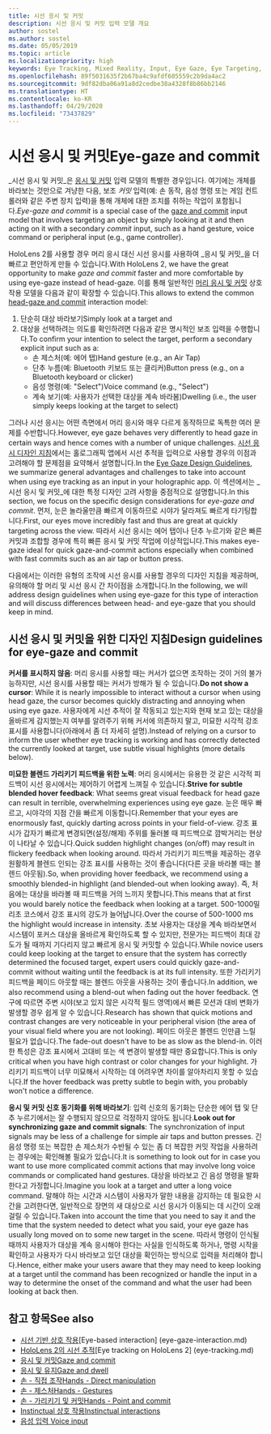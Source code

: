 ```yaml
---
title: 시선 응시 및 커밋
description: 시선 응시 및 커밋 입력 모델 개요
author: sostel
ms.author: sostel
ms.date: 05/05/2019
ms.topic: article
ms.localizationpriority: high
keywords: Eye Tracking, Mixed Reality, Input, Eye Gaze, Eye Targeting, HoloLens 2, Eye-based Selection
ms.openlocfilehash: 89f5031635f2b67ba4c9afdf605559c2b9da4ac2
ms.sourcegitcommit: 9df82dba06a91a8d2cedbe38a4328f8b86bb2146
ms.translationtype: HT
ms.contentlocale: ko-KR
ms.lasthandoff: 04/29/2020
ms.locfileid: "73437829"
---
```

# <a name="eye-gaze-and-commit"></a><span data-ttu-id="f92bc-104">시선 응시 및 커밋</span><span class="sxs-lookup"><span data-stu-id="f92bc-104">Eye-gaze and commit</span></span>
<span data-ttu-id="f92bc-105">_시선 응시 및 커밋_은 [응시 및 커밋](gaze-and-commit.md) 입력 모델의 특별한 경우입니다. 여기에는 개체를 바라보는 것만으로 겨냥한 다음, 보조 _커밋_ 입력(예: 손 동작, 음성 명령 또는 게임 컨트롤러와 같은 주변 장치 입력)을 통해 개체에 대한 조치를 취하는 작업이 포함됩니다.</span><span class="sxs-lookup"><span data-stu-id="f92bc-105">_Eye-gaze and commit_ is a special case of the [gaze and commit](gaze-and-commit.md) input model that involves targeting an object by simply looking at it and then acting on it with a secondary _commit_ input, such as a hand gesture, voice command or peripheral input (e.g., game controller).</span></span> 

<span data-ttu-id="f92bc-106">HoloLens 2를 사용할 경우 머리 응시 대신 시선 응시를 사용하여 _응시 및 커밋_을 더 빠르고 편안하게 만들 수 있습니다.</span><span class="sxs-lookup"><span data-stu-id="f92bc-106">With HoloLens 2, we have the great opportunity to make _gaze and commit_ faster and more comfortable by using eye-gaze instead of head-gaze.</span></span> <span data-ttu-id="f92bc-107">이를 통해 일반적인 [머리 응시 및 커밋](gaze-and-commit.md) 상호 작용 모델을 다음과 같이 확장할 수 있습니다.</span><span class="sxs-lookup"><span data-stu-id="f92bc-107">This allows to extend the common [head-gaze and commit](gaze-and-commit.md) interaction model:</span></span> 
1. <span data-ttu-id="f92bc-108">단순히 대상 바라보기</span><span class="sxs-lookup"><span data-stu-id="f92bc-108">Simply look at a target and</span></span> 
2. <span data-ttu-id="f92bc-109">대상을 선택하려는 의도를 확인하려면 다음과 같은 명시적인 보조 입력을 수행합니다.</span><span class="sxs-lookup"><span data-stu-id="f92bc-109">To confirm your intention to select the target, perform a secondary explicit input such as a:</span></span>  
   - <span data-ttu-id="f92bc-110">손 제스처(예: 에어 탭)</span><span class="sxs-lookup"><span data-stu-id="f92bc-110">Hand gesture (e.g., an Air Tap)</span></span>
   - <span data-ttu-id="f92bc-111">단추 누름(예: Bluetooth 키보드 또는 클리커)</span><span class="sxs-lookup"><span data-stu-id="f92bc-111">Button press (e.g., on a Bluetooth keyboard or clicker)</span></span>
   - <span data-ttu-id="f92bc-112">음성 명령(예: "Select")</span><span class="sxs-lookup"><span data-stu-id="f92bc-112">Voice command (e.g., "Select")</span></span>
   - <span data-ttu-id="f92bc-113">계속 보기(예: 사용자가 선택한 대상을 계속 바라봄)</span><span class="sxs-lookup"><span data-stu-id="f92bc-113">Dwelling (i.e., the user simply keeps looking at the target to select)</span></span>

<span data-ttu-id="f92bc-114">그러나 시선 응시는 어떤 측면에서 머리 응시와 매우 다르게 동작하므로 독특한 여러 문제를 수반합니다.</span><span class="sxs-lookup"><span data-stu-id="f92bc-114">However, eye gaze behaves very differently to head gaze in certain ways and hence comes with a number of unique challenges.</span></span> <span data-ttu-id="f92bc-115">[시선 응시 디자인 지침](eye-tracking.md)에서는 홀로그래픽 앱에서 시선 추적을 입력으로 사용할 경우의 이점과 고려해야 할 문제점을 요약해서 설명합니다.</span><span class="sxs-lookup"><span data-stu-id="f92bc-115">In the [Eye Gaze Design Guidelines](eye-tracking.md), we summarize general advantages and challenges to take into account when using eye tracking as an input in your holographic app.</span></span> <span data-ttu-id="f92bc-116">이 섹션에서는 _시선 응시 및 커밋_에 대한 특정 디자인 고려 사항을 중점적으로 설명합니다.</span><span class="sxs-lookup"><span data-stu-id="f92bc-116">In this section, we focus on the specific design considerations for _eye-gaze and commit_.</span></span>
<span data-ttu-id="f92bc-117">먼저, 눈은 놀라울만큼 빠르게 이동하므로 시야가 달라져도 빠르게 타기팅합니다.</span><span class="sxs-lookup"><span data-stu-id="f92bc-117">First, our eyes move incredibly fast and thus are great at quickly targeting across the view.</span></span> <span data-ttu-id="f92bc-118">따라서 시선 응시는 에어 탭이나 단추 누르기와 같은 빠른 커밋과 조합할 경우에 특히 빠른 응시 및 커밋 작업에 이상적입니다.</span><span class="sxs-lookup"><span data-stu-id="f92bc-118">This makes eye-gaze ideal for quick gaze-and-commit actions especially when combined with fast commits such as an air tap or button press.</span></span>
   
<span data-ttu-id="f92bc-119">다음에서는 이러한 유형의 조작에 시선 응시를 사용할 경우의 디자인 지침을 제공하며, 유의해야 할 머리 및 시선 응시 간 차이점을 소개합니다.</span><span class="sxs-lookup"><span data-stu-id="f92bc-119">In the following, we will address design guidelines when using eye-gaze for this type of interaction and will discuss differences between head- and eye-gaze that you should keep in mind.</span></span>

## <a name="design-guidelines-for-eye-gaze-and-commit"></a><span data-ttu-id="f92bc-120">시선 응시 및 커밋을 위한 디자인 지침</span><span class="sxs-lookup"><span data-stu-id="f92bc-120">Design guidelines for eye-gaze and commit</span></span>

<span data-ttu-id="f92bc-121">**커서를 표시하지 않음**: 머리 응시를 사용할 때는 커서가 없으면 조작하는 것이 거의 불가능하지만, 시선 응시를 사용할 때는 커서가 방해가 될 수 있습니다.</span><span class="sxs-lookup"><span data-stu-id="f92bc-121">**Do not show a cursor**: While it is nearly impossible to interact without a cursor when using head gaze, the cursor becomes quickly distracting and annoying when using eye gaze.</span></span> <span data-ttu-id="f92bc-122">사용자에게 시선 추적이 잘 작동되고 있는지와 현재 보고 있는 대상을 올바르게 감지했는지 여부를 알려주기 위해 커서에 의존하지 말고, 미묘한 시각적 강조 표시를 사용합니다(아래에서 좀 더 자세히 설명).</span><span class="sxs-lookup"><span data-stu-id="f92bc-122">Instead of relying on a cursor to inform the user whether eye tracking is working and has correctly detected the currently looked at target, use subtle visual highlights (more details below).</span></span>

<span data-ttu-id="f92bc-123">**미묘한 블렌드 가리키기 피드백을 위한 노력**: 머리 응시에서는 유용한 것 같은 시각적 피드백이 시선 응시에서는 제어하기 어렵게 느껴질 수 있습니다.</span><span class="sxs-lookup"><span data-stu-id="f92bc-123">**Strive for subtle blended hover feedback**: What seems great visual feedback for head gaze can result in terrible, overwhelming experiences using eye gaze.</span></span> <span data-ttu-id="f92bc-124">눈은 매우 빠르고, 시야각의 지점 간을 빠르게 이동합니다.</span><span class="sxs-lookup"><span data-stu-id="f92bc-124">Remember that your eyes are enormously fast, quickly darting across points in your field-of-view.</span></span> <span data-ttu-id="f92bc-125">강조 표시가 갑자기 빠르게 변경되면(설정/해제) 주위를 둘러볼 때 피드백으로 깜박거리는 현상이 나타날 수 있습니다.</span><span class="sxs-lookup"><span data-stu-id="f92bc-125">Quick sudden highlight changes (on/off) may result in flickery feedback when looking around.</span></span> <span data-ttu-id="f92bc-126">따라서 가리키기 피드백을 제공하는 경우 원활하게 블렌드 인되는 강조 표시를 사용하는 것이 좋습니다(다른 곳을 바라볼 때는 블렌드 아웃됨).</span><span class="sxs-lookup"><span data-stu-id="f92bc-126">So, when providing hover feedback, we recommend using a smoothly blended-in highlight (and blended-out when looking away).</span></span> <span data-ttu-id="f92bc-127">즉, 처음에는 대상을 바라볼 때 피드백을 거의 느끼지 못합니다.</span><span class="sxs-lookup"><span data-stu-id="f92bc-127">This means that at first you would barely notice the feedback when looking at a target.</span></span> <span data-ttu-id="f92bc-128">500-1000밀리초 코스에서 강조 표시의 강도가 늘어납니다.</span><span class="sxs-lookup"><span data-stu-id="f92bc-128">Over the course of 500-1000 ms the highlight would increase in intensity.</span></span> <span data-ttu-id="f92bc-129">초보 사용자는 대상을 계속 바라보면서 시스템이 포커스 대상을 올바르게 확인하도록 할 수 있지만, 전문가는 피드백이 최대 강도가 될 때까지 기다리지 않고 빠르게 응시 및 커밋할 수 있습니다.</span><span class="sxs-lookup"><span data-stu-id="f92bc-129">While novice users could keep looking at the target to ensure that the system has correctly determined the focused target, expert users could quickly gaze-and-commit without waiting until the feedback is at its full intensity.</span></span> <span data-ttu-id="f92bc-130">또한 가리키기 피드백을 페이드 아웃할 때는 블렌드 아웃을 사용하는 것이 좋습니다.</span><span class="sxs-lookup"><span data-stu-id="f92bc-130">In addition, we also recommend using a blend-out when fading out the hover feedback.</span></span> <span data-ttu-id="f92bc-131">연구에 따르면 주변 시야(보고 있지 않은 시각적 필드 영역)에서 빠른 모션과 대비 변화가 발생할 경우 쉽게 알 수 있습니다.</span><span class="sxs-lookup"><span data-stu-id="f92bc-131">Research has shown that quick motions and contrast changes are very noticeable in your peripheral vision (the area of your visual field where you are not looking).</span></span>
<span data-ttu-id="f92bc-132">페이드 아웃은 블렌드 인만큼 느릴 필요가 없습니다.</span><span class="sxs-lookup"><span data-stu-id="f92bc-132">The fade-out doesn't have to be as slow as the blend-in.</span></span> <span data-ttu-id="f92bc-133">이러한 특성은 강조 표시에서 고대비 또는 색 변경이 발생할 때만 중요합니다.</span><span class="sxs-lookup"><span data-stu-id="f92bc-133">This is only critical when you have high contrast or color changes for your highlight.</span></span> <span data-ttu-id="f92bc-134">가리키기 피드백이 너무 미묘해서 시작하는 데 어려우면 차이를 알아차리지 못할 수 있습니다.</span><span class="sxs-lookup"><span data-stu-id="f92bc-134">If the hover feedback was pretty subtle to begin with, you probably won't notice a difference.</span></span>

<span data-ttu-id="f92bc-135">**응시 및 커밋 신호 동기화를 위해 바라보기**: 입력 신호의 동기화는 단순한 에어 탭 및 단추 누르기에서는 잘 수행되지 않으므로 걱정하지 않아도 됩니다.</span><span class="sxs-lookup"><span data-stu-id="f92bc-135">**Look out for synchronizing gaze and commit signals**: The synchronization of input signals may be less of a challenge for simple air taps and button presses.</span></span> <span data-ttu-id="f92bc-136">긴 음성 명령 또는 복잡한 손 제스처가 수반될 수 있는 좀 더 복잡한 커밋 작업을 사용하려는 경우에는 확인해볼 필요가 있습니다.</span><span class="sxs-lookup"><span data-stu-id="f92bc-136">It is something to look out for in case you want to use more complicated commit actions that may involve long voice commands or complicated hand gestures.</span></span> <span data-ttu-id="f92bc-137">대상을 바라보고 긴 음성 명령을 발화한다고 가정합니다.</span><span class="sxs-lookup"><span data-stu-id="f92bc-137">Imagine you look at a target and utter a long voice command.</span></span> <span data-ttu-id="f92bc-138">말해야 하는 시간과 시스템이 사용자가 말한 내용을 감지하는 데 필요한 시간을 고려한다면, 일반적으로 장면의 새 대상으로 시선 응시가 이동되는 데 시간이 오래 걸릴 수 있습니다.</span><span class="sxs-lookup"><span data-stu-id="f92bc-138">Taken into account the time that you need to say it and the time that the system needed to detect what you said, your eye gaze has usually long moved on to some new target in the scene.</span></span> <span data-ttu-id="f92bc-139">따라서 명령이 인식될 때까지 사용자가 대상을 계속 응시해야 한다는 사실을 인식하도록 하거나, 명령 시작을 확인하고 사용자가 다시 바라보고 있던 대상을 확인하는 방식으로 입력을 처리해야 합니다.</span><span class="sxs-lookup"><span data-stu-id="f92bc-139">Hence, either make your users aware that they may need to keep looking at a target until the command has been recognized or handle the input in a way to determine the onset of the command and what the user had been looking at back then.</span></span>

## <a name="see-also"></a><span data-ttu-id="f92bc-140">참고 항목</span><span class="sxs-lookup"><span data-stu-id="f92bc-140">See also</span></span>
* <span data-ttu-id="f92bc-141">[시선 기반 상호 작용](eye-gaze-interaction.md)</span><span class="sxs-lookup"><span data-stu-id="f92bc-141">[Eye-based interaction] (eye-gaze-interaction.md)</span></span>
* <span data-ttu-id="f92bc-142">[HoloLens 2의 시선 추적](eye-tracking.md)</span><span class="sxs-lookup"><span data-stu-id="f92bc-142">[Eye tracking on HoloLens 2] (eye-tracking.md)</span></span>
* [<span data-ttu-id="f92bc-143">응시 및 커밋</span><span class="sxs-lookup"><span data-stu-id="f92bc-143">Gaze and commit</span></span>](gaze-and-commit.md)
* [<span data-ttu-id="f92bc-144">응시 및 유지</span><span class="sxs-lookup"><span data-stu-id="f92bc-144">Gaze and dwell</span></span>](gaze-and-dwell.md)
* [<span data-ttu-id="f92bc-145">손 - 직접 조작</span><span class="sxs-lookup"><span data-stu-id="f92bc-145">Hands - Direct manipulation</span></span>](direct-manipulation.md)
* [<span data-ttu-id="f92bc-146">손 - 제스처</span><span class="sxs-lookup"><span data-stu-id="f92bc-146">Hands - Gestures</span></span>](gaze-and-commit.md#composite-gestures)
* [<span data-ttu-id="f92bc-147">손 - 가리키기 및 커밋</span><span class="sxs-lookup"><span data-stu-id="f92bc-147">Hands - Point and commit</span></span>](point-and-commit.md)
* [<span data-ttu-id="f92bc-148">Instinctual 상호 작용</span><span class="sxs-lookup"><span data-stu-id="f92bc-148">Instinctual interactions</span></span>](interaction-fundamentals.md)
* [<span data-ttu-id="f92bc-149">음성 입력 </span><span class="sxs-lookup"><span data-stu-id="f92bc-149">Voice input</span></span>](voice-input.md)
